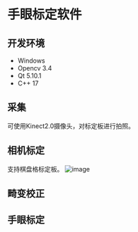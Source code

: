 # 手眼标定软件

## 开发环境
+ Windows
+ Opencv 3.4
+ Qt 5.10.1
+ C++ 17


## 采集

可使用Kinect2.0摄像头，对标定板进行拍照。

## 相机标定

支持棋盘格标定板。
![image](https://https://github.com/w64228013/calibration_qt/blob/master/calibration.gif)

## 畸变校正

## 手眼标定
